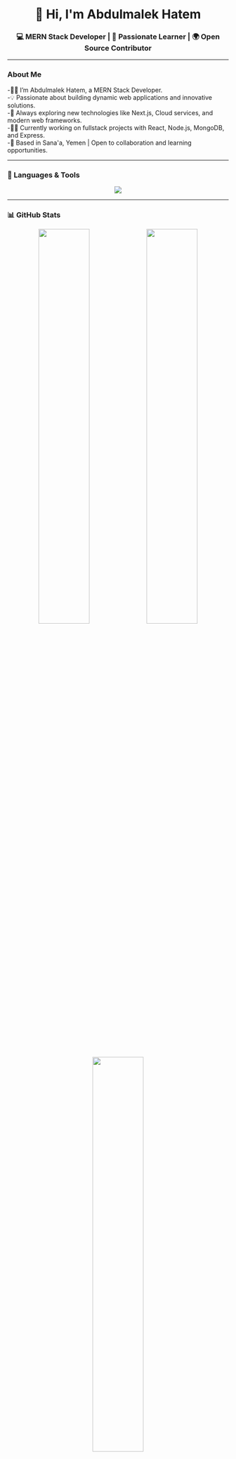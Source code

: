 <h1 align="center">👋 Hi, I'm Abdulmalek Hatem</h1>
<h3 align="center">💻 MERN Stack Developer | 🚀 Passionate Learner | 🌍 Open Source Contributor</h3>

---

###  About Me
-👨‍💻 I’m Abdulmalek Hatem, a MERN Stack Developer.  
-💡 Passionate about building dynamic web applications and innovative solutions.  
-🌱 Always exploring new technologies like Next.js, Cloud services, and modern web frameworks.  
-🧑🏻 Currently working on fullstack projects with React, Node.js, MongoDB, and Express.  
-📍 Based in Sana'a, Yemen | Open to collaboration and learning opportunities.


---

### 🧰 Languages & Tools

<p align="center">
  <img src="https://skillicons.dev/icons?i=html,css,js,react,nodejs,express,mongodb,bootstrap,tailwind,git,github,vscode" />
</p>

---

### 📊 GitHub Stats

<p align="center">
  <img src="https://github-readme-stats.vercel.app/api?username=abdulmalekhatemm&show_icons=true&theme=radical" width="48%" />
  <img src="https://github-readme-streak-stats.herokuapp.com?user=abdulmalekhatemm&theme=radical" width="48%" />
</p>

<p align="center">
  <img src="https://github-readme-stats.vercel.app/api/top-langs/?username=abdulmalekhatemm&layout=compact&theme=radical" width="48%" />
</p>

---

### 🌟 Featured Projects
- [🛒 E-commerce Dashboard](https://github.com/abdulmalekhatemm/ecommerce-dashboard) – Full admin dashboard with dark/light mode  
- [🎮 Hangman Game](https://github.com/abdulmalekhatemm/-Hangman-Game) – Classic word guessing game  
- [🌐 Portfolio Website](https://github.com/abdulmalekhatemm/portfolio) – Personal portfolio built with React & Tailwind  

---

### 📫 Connect With Me
<p align="center">
  <a href="https://linkedin.com/in/abdulmalekhatemm"><img src="https://img.shields.io/badge/-LinkedIn-0077B5?style=for-the-badge&logo=linkedin&logoColor=white"></a>
  <a href="https://twitter.com/your_twitter"><img src="https://img.shields.io/badge/-Twitter-1DA1F2?style=for-the-badge&logo=twitter&logoColor=white"></a>
  <a href="https://facebook.com/your_facebook"><img src="https://img.shields.io/badge/-Facebook-1877F2?style=for-the-badge&logo=facebook&logoColor=white"></a>
  <a href="https://instagram.com/your_instagram"><img src="https://img.shields.io/badge/-Instagram-E4405F?style=for-the-badge&logo=instagram&logoColor=white"></a>
  <a href="mailto:youremail@example.com"><img src="https://img.shields.io/badge/-Gmail-D14836?style=for-the-badge&logo=gmail&logoColor=white"></a>
</p>

---

<p align="center">⭐️ From <b>Abdulmalek Hatem</b></p>
